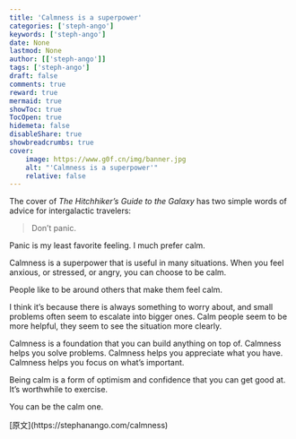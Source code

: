 ```yaml
---
title: 'Calmness is a superpower'
categories: ['steph-ango']
keywords: ['steph-ango']
date: None
lastmod: None
author: [['steph-ango']]
tags: ['steph-ango']
draft: false 
comments: true
reward: true 
mermaid: true 
showToc: true 
TocOpen: true 
hidemeta: false 
disableShare: true 
showbreadcrumbs: true 
cover:
    image: https://www.g0f.cn/img/banner.jpg
    alt: "'Calmness is a superpower'"
    relative: false
---
```


<div>

<p>The cover of <em>The Hitchhiker’s Guide to the Galaxy</em> has two simple words of advice for intergalactic travelers:</p>
<blockquote>
<p>Don’t panic.</p>
</blockquote>
<p>Panic is my least favorite feeling. I much prefer calm.</p>
<p>Calmness is a superpower that is useful in many situations. When you feel anxious, or stressed, or angry, you can choose to be calm.</p>
<p>People like to be around others that make them feel calm.</p>
<p>I think it’s because there is always something to worry about, and small problems often seem to escalate into bigger ones. Calm people seem to be more helpful, they seem to see the situation more clearly.</p>
<p>Calmness is a foundation that you can build anything on top of. Calmness helps you solve problems. Calmness helps you appreciate what you have. Calmness helps you focus on what’s important.</p>
<p>Being calm is a form of optimism and confidence that you can get good at. It’s worthwhile to exercise.</p>
<p>You can be the calm one.</p>

</div>

<div>
[原文](https://stephanango.com/calmness)
</div>

